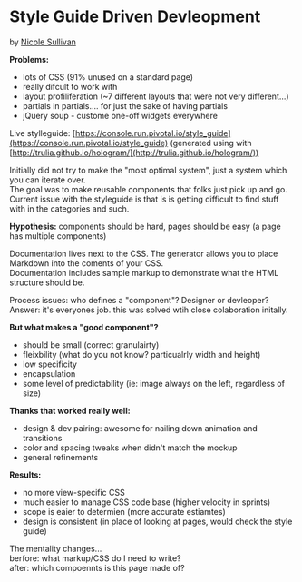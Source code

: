 # Style Guide Driven Devleopment
by [Nicole Sullivan](http://twitter.com/stubbornella)


__Problems:__
* lots of CSS (91% unused on a standard page)
* really difcult to work with
* layout profiliferation (~7 different layouts that were not very different...)
* partials in partials.... for just the sake of having partials
* jQuery soup - custome one-off widgets everywhere

Live stylleguide: [https://console.run.pivotal.io/style_guide](https://console.run.pivotal.io/style_guide) (generated using with [http://trulia.github.io/hologram/](http://trulia.github.io/hologram/))

Initially did not try to make the "most optimal system", just a system which you can iterate over.  
The goal was to make reusable components that folks just pick up and go.  
Current issue with the styleguide is that is is getting difficult to find stuff with in the categories and such.  


__Hypothesis:__ components should be hard, pages should be easy (a page has multiple components)  

Documentation lives next to the CSS. The generator allows you to place Markdown into the coments of your CSS.  
Documentation includes sample markup to demonstrate what the HTML structure should be.  


Process issues: who defines a "component"? Designer or devleoper?  
Answer: it's everyones job. this was solved wtih close colaboration initally.  


__But what makes a "good component"?__
* should be small (correct granulairty)
* fleixbility (what do you not know? particualrly width and height)
* low specificity
* encapsulation
* some level of predictability (ie: image always on the left, regardless of size)


__Thanks that worked really well:__
* design & dev pairing: awesome for nailing down animation and transitions
* color and spacing tweaks when didn't match the mockup
* general refinements


__Results:__
* no more view-specific CSS
* much easier to manage CSS code base (higher velocity in sprints)
* scope is eaier to determien (more accurate estiamtes)
* design is consistent (in place of looking at pages, would check the style guide)


The mentality changes...  
berfore: what markup/CSS do I need to write?  
after: which compoennts is this page made of?  
